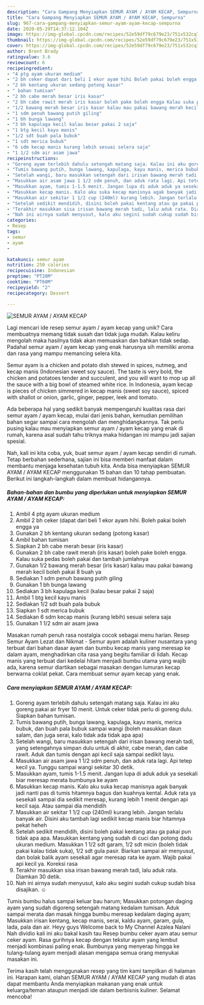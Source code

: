 ```yaml
---
description: "Cara Gampang Menyiapkan SEMUR AYAM / AYAM KECAP, Sempurna"
title: "Cara Gampang Menyiapkan SEMUR AYAM / AYAM KECAP, Sempurna"
slug: 967-cara-gampang-menyiapkan-semur-ayam-ayam-kecap-sempurna
date: 2020-05-29T14:37:12.104Z
image: https://img-global.cpcdn.com/recipes/52e59df79c679e23/751x532cq70/semur-ayam-ayam-kecap-foto-resep-utama.jpg
thumbnail: https://img-global.cpcdn.com/recipes/52e59df79c679e23/751x532cq70/semur-ayam-ayam-kecap-foto-resep-utama.jpg
cover: https://img-global.cpcdn.com/recipes/52e59df79c679e23/751x532cq70/semur-ayam-ayam-kecap-foto-resep-utama.jpg
author: Brent Brady
ratingvalue: 3.6
reviewcount: 6
recipeingredient:
- "4 ptg ayam ukuran medium"
- "2 bh ceker dapat dari beli 1 ekor ayam hihi Boleh pakai boleh engga ya"
- "2 bh kentang ukuran sedang potong kasar"
- " bahan tumisan"
- "2 bh cabe merah besar iris kasar"
- "2 bh cabe rawit merah iris kasar boleh pake boleh engga Kalau suka pedas boleh pakai dan tambah jumlahnya"
- "1/2 bawang merah besar iris kasar kalau mau pakai bawang merah kecil boleh pakai 8 buah ya"
- "1 sdm penuh bawang putih giling"
- "1 bh bunga lawang"
- "3 bh kapulaga kecil kalau besar pakai 2 saja"
- "1 btg kecil kayu manis"
- "1/2 sdt buah pala bubuk"
- "1 sdt merica bubuk"
- "6 sdm kecap manis kurang lebih sesuai selera saja"
- "1 1/2 sdm air asam jawa"
recipeinstructions:
- "Goreng ayam terlebih dahulu setengah matang saja. Kalau ini aku goreng pakai air fryer 10 menit. Untuk ceker tidak perlu di goreng dulu. Siapkan bahan tumisan."
- "Tumis bawang putih, bunga lawang, kapulaga, kayu manis, merica bubuk, dan buah pala bubuk sampai wangi (boleh masukkan daun salam, dan juga serai, kalo tidak ada tidak apa apa)"
- "Setelah wangi, baru masukkan setengah dari irisan bawang merah tadi, yang setengahnya simpan dulu untuk di akhir, cabe merah, dan cabe rawit. Aduk dan tumis dengan api kecil saja sampai sedikit layu."
- "Masukkan air asam jawa 1 1/2 sdm penuh, dan aduk rata lagi. Api tetep kecil ya. Tunggu sampai wangi sekitar 30 detik."
- "Masukkan ayam, tumis 1-1.5 menit. Jangan lupa di aduk aduk ya sesekali biar meresap merata bumbunya ke ayam"
- "Masukkan kecap manis. Kalo aku suka kecap manisnya agak banyak jadi nanti pas di tumis hitamnya bagus dan kuahnya kental. Aduk rata ya sesekali sampai dia sedikit meresap, kurang lebih 1 menit dengan api kecil saja. Atau sampai dia mendidih"
- "Masukkan air sekitar 1 1/2 cup (240ml) kurang lebih. Jangan terlalu banyak air. Disini aku tambah lagi sedikit kecap manis biar hitamnya pekat heheh"
- "Setelah sedikit mendidih, disini boleh pakai kentang atau ga pakai pun tidak apa apa. Masukkan kentang yang sudah di cuci dan potong dadu ukuran medium. Masukkan 1 1/2 sdt garam, 1/2 sdt micin (boleh tidak pakai kalau tidak suka), 1/2 sdt gula pasir. Biarkan sampai air menyusut, dan bolak balik ayam sesekali agar meresap rata ke ayam. Wajib pakai api kecil ya. Koreksi rasa"
- "Terakhir masukkan sisa irisan bawang merah tadi, lalu aduk rata. Diamkan 30 detik."
- "Nah ini airnya sudah menyusut, kalo aku segini sudah cukup sudah bisa disajikan. ☺️"
categories:
- Resep
tags:
- semur
- ayam
- 

katakunci: semur ayam  
nutrition: 250 calories
recipecuisine: Indonesian
preptime: "PT20M"
cooktime: "PT60M"
recipeyield: "2"
recipecategory: Dessert

---
```



![SEMUR AYAM / AYAM KECAP](https://img-global.cpcdn.com/recipes/52e59df79c679e23/751x532cq70/semur-ayam-ayam-kecap-foto-resep-utama.jpg)

Lagi mencari ide resep semur ayam / ayam kecap yang unik? Cara membuatnya memang tidak susah dan tidak juga mudah. Kalau keliru mengolah maka hasilnya tidak akan memuaskan dan bahkan tidak sedap. Padahal semur ayam / ayam kecap yang enak harusnya sih memiliki aroma dan rasa yang mampu memancing selera kita.

Semur ayam is a chicken and potato dish stewed in spices, nutmeg, and kecap manis (Indonesian sweet soy sauce). The taste is very bold, the chicken and potatoes tender and succulent, and you will want to mop up all the sauce with a big bowl of steamed white rice. In Indonesia, ayam kecap is pieces of chicken simmered in kecap manis (sweet soy sauce), spiced with shallot or onion, garlic, ginger, pepper, leek and tomato.

Ada beberapa hal yang sedikit banyak mempengaruhi kualitas rasa dari semur ayam / ayam kecap, mulai dari jenis bahan, kemudian pemilihan bahan segar sampai cara mengolah dan menghidangkannya. Tak perlu pusing kalau mau menyiapkan semur ayam / ayam kecap yang enak di rumah, karena asal sudah tahu triknya maka hidangan ini mampu jadi sajian spesial.


Nah, kali ini kita coba, yuk, buat semur ayam / ayam kecap sendiri di rumah. Tetap berbahan sederhana, sajian ini bisa memberi manfaat dalam membantu menjaga kesehatan tubuh kita. Anda bisa menyiapkan SEMUR AYAM / AYAM KECAP menggunakan 15 bahan dan 10 tahap pembuatan. Berikut ini langkah-langkah dalam membuat hidangannya.

<!--inarticleads1-->

##### Bahan-bahan dan bumbu yang diperlukan untuk menyiapkan SEMUR AYAM / AYAM KECAP:

1. Ambil 4 ptg ayam ukuran medium
1. Ambil 2 bh ceker (dapat dari beli 1 ekor ayam hihi. Boleh pakai boleh engga ya
1. Gunakan 2 bh kentang ukuran sedang (potong kasar)
1. Ambil  bahan tumisan
1. Siapkan 2 bh cabe merah besar (iris kasar)
1. Gunakan 2 bh cabe rawit merah (iris kasar) boleh pake boleh engga. Kalau suka pedas boleh pakai dan tambah jumlahnya
1. Gunakan 1/2 bawang merah besar (iris kasar) kalau mau pakai bawang merah kecil boleh pakai 8 buah ya
1. Sediakan 1 sdm penuh bawang putih giling
1. Gunakan 1 bh bunga lawang
1. Sediakan 3 bh kapulaga kecil (kalau besar pakai 2 saja)
1. Ambil 1 btg kecil kayu manis
1. Sediakan 1/2 sdt buah pala bubuk
1. Siapkan 1 sdt merica bubuk
1. Sediakan 6 sdm kecap manis (kurang lebih) sesuai selera saja
1. Gunakan 1 1/2 sdm air asam jawa


Masakan rumah penuh rasa nostalgia cocok sebagai menu harian. Resep Semur Ayam Lezat dan Nikmat - Semur ayam adalah kuliner nusantara yang terbuat dari bahan dasar ayam dan bumbu kecap manis yang meresap ke dalam ayam, menghadirkan cita rasa yang begitu familiar di lidah. Kecap manis yang terbuat dari kedelai hitam menjadi bumbu utama yang wajib ada, karena semur diartikan sebagai masakan dengan lumuran kecap berwarna coklat pekat. Cara membuat semur ayam kecap yang enak. 

<!--inarticleads2-->

##### Cara menyiapkan SEMUR AYAM / AYAM KECAP:

1. Goreng ayam terlebih dahulu setengah matang saja. Kalau ini aku goreng pakai air fryer 10 menit. Untuk ceker tidak perlu di goreng dulu. Siapkan bahan tumisan.
1. Tumis bawang putih, bunga lawang, kapulaga, kayu manis, merica bubuk, dan buah pala bubuk sampai wangi (boleh masukkan daun salam, dan juga serai, kalo tidak ada tidak apa apa)
1. Setelah wangi, baru masukkan setengah dari irisan bawang merah tadi, yang setengahnya simpan dulu untuk di akhir, cabe merah, dan cabe rawit. Aduk dan tumis dengan api kecil saja sampai sedikit layu.
1. Masukkan air asam jawa 1 1/2 sdm penuh, dan aduk rata lagi. Api tetep kecil ya. Tunggu sampai wangi sekitar 30 detik.
1. Masukkan ayam, tumis 1-1.5 menit. Jangan lupa di aduk aduk ya sesekali biar meresap merata bumbunya ke ayam
1. Masukkan kecap manis. Kalo aku suka kecap manisnya agak banyak jadi nanti pas di tumis hitamnya bagus dan kuahnya kental. Aduk rata ya sesekali sampai dia sedikit meresap, kurang lebih 1 menit dengan api kecil saja. Atau sampai dia mendidih
1. Masukkan air sekitar 1 1/2 cup (240ml) kurang lebih. Jangan terlalu banyak air. Disini aku tambah lagi sedikit kecap manis biar hitamnya pekat heheh
1. Setelah sedikit mendidih, disini boleh pakai kentang atau ga pakai pun tidak apa apa. Masukkan kentang yang sudah di cuci dan potong dadu ukuran medium. Masukkan 1 1/2 sdt garam, 1/2 sdt micin (boleh tidak pakai kalau tidak suka), 1/2 sdt gula pasir. Biarkan sampai air menyusut, dan bolak balik ayam sesekali agar meresap rata ke ayam. Wajib pakai api kecil ya. Koreksi rasa
1. Terakhir masukkan sisa irisan bawang merah tadi, lalu aduk rata. Diamkan 30 detik.
1. Nah ini airnya sudah menyusut, kalo aku segini sudah cukup sudah bisa disajikan. ☺️


Tumis bumbu halus sampai keluar bau harum; Masukkan potongan daging ayam yang sudah digoreng setengah matang kedalam tumisan. Aduk sampai merata dan masak hingga bumbu meresap kedalam daging ayam; Masukkan irisan kentang, kecap manis, serai, kaldu ayam, garam, gula, lada, pala dan air. Heyy guys Welcome back to My Channel Azalea Nalani Nah dividio kali ini aku bakal kasih tau Resep bumbu ceker ayam atau semur ceker ayam. Rasa gurihnya kecap dengan tekstur ayam yang lembut menjadi kombinasi paling enak. Bumbunya yang menyerap hingga ke tulang-tulang ayam menjadi alasan mengapa semua orang menyukai masakan ini. 

Terima kasih telah menggunakan resep yang tim kami tampilkan di halaman ini. Harapan kami, olahan SEMUR AYAM / AYAM KECAP yang mudah di atas dapat membantu Anda menyiapkan makanan yang enak untuk keluarga/teman ataupun menjadi ide dalam berbisnis kuliner. Selamat mencoba!
